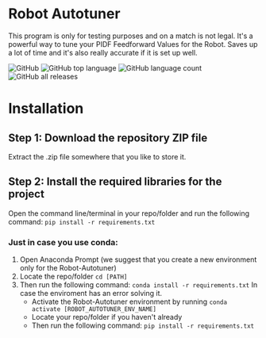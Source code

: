 # Robot Autotuner
This program is only for testing purposes and on a match is not legal. It's a powerful way to tune your PIDF Feedforward Values for the Robot. Saves up a lot of time and it's also really accurate if it is set up well.

![GitHub](https://img.shields.io/github/license/theinventors-ftc/robot-autotuner)
![GitHub top language](https://img.shields.io/github/languages/top/theinventors-ftc/robot-autotuner) 
![GitHub language count](https://img.shields.io/github/languages/count/theinventors-ftc/robot-autotuner)
![GitHub all releases](https://img.shields.io/github/downloads/theinventors-ftc/robot-autotuner/total)

# Installation
## Step 1: Download the repository ZIP file
Extract the .zip file somewhere that you like to store it.
## Step 2: Install the required libraries for the project
Open the command line/terminal in your repo/folder and run the following command: 
```pip install -r requirements.txt```
### Just in case you use conda:
1. Open Anaconda Prompt
(we suggest that you create a new environment only for the Robot-Autotuner)
3. Locate the repo/folder ```cd [PATH]```
4. Then run the following command: 
```conda install -r requirements.txt```
In case the enviroment has an error solving it.
    * Activate the Robot-Autotuner environment by running ```conda activate [ROBOT_AUTOTUNER_ENV_NAME]```
    * Locate your repo/folder if you haven't already
    * Then run the following command: 
    ```pip install -r requirements.txt```

